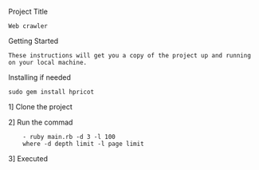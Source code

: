 Project Title

	Web crawler

Getting Started

	These instructions will get you a copy of the project up and running on your local machine.

Installing if needed

	sudo gem install hpricot

1] Clone the project

2] Run the commad 
		
		- ruby main.rb -d 3 -l 100
		where -d depth limit -l page limit 

3] Executed
